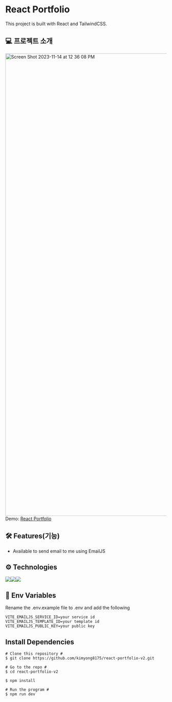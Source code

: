 # React Portfolio
This project is built with React and TailwindCSS.

## 💻 프로젝트 소개
<img width="1440" alt="Screen Shot 2023-11-14 at 12 36 08 PM" src="https://github.com/kimyong8175/react-portfoilo-v2/assets/98473560/07446b2a-e067-4215-a285-0f3e5dfad2fd">
Demo: <a href='https://regal-snickerdoodle-a21bc3.netlify.app'>React Portfolio</a>

## 🛠 Features(기능)
  * Available to send email to me using EmailJS

## ⚙️ Technologies
<img src="https://img.shields.io/badge/React-000000?style=for-the-badge&logo=React&logoColor=#61DAFB"/><img src="https://img.shields.io/badge/Vite-646CFF?style=for-the-badge&logo=Vite&logoColor=white"/><img src="https://img.shields.io/badge/Tailwind CSS-06B6D4?style=for-the-badge&logo=Tailwind CSS&logoColor=white"/>

## 🔐 Env Variables
Rename the .env.example file to .env and add the following
```
VITE_EMAILJS_SERVICE_ID=your service id
VITE_EMAILJS_TEMPLATE_ID=your template id
VITE_EMAILJS_PUBLIC_KEY=your public key
```

## Install Dependencies 
```
# Clone this repository #
$ git clone https://github.com/kimyong8175/react-portfolio-v2.git

# Go to the repo #
$ cd react-portfolio-v2

$ npm install

# Run the program #
$ npm run dev
```
